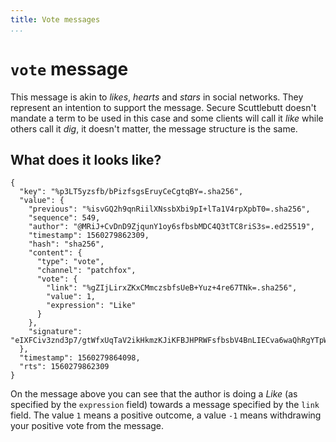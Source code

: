 ```yaml
---
title: Vote messages
...
```


# `vote` message

This message is akin to _likes_, _hearts_ and _stars_ in social networks. They represent an intention to support the message. Secure Scuttlebutt doesn't mandate a term to be used in this case and some clients will call it _like_ while others call it _dig_, it doesn't matter, the message structure is the same.

## What does it looks like?

```{.json}
{
  "key": "%p3LT5yzsfb/bPizfsgsEruyCeCgtqBY=.sha256",
  "value": {
    "previous": "%isvGQ2h9qnRiilXNssbXbi9pI+lTa1V4rpXpbT0=.sha256",
    "sequence": 549,
    "author": "@MRiJ+CvDnD9ZjqunY1oy6sfbsbMDC4Q3tTC8riS3s=.ed25519",
    "timestamp": 1560279862309,
    "hash": "sha256",
    "content": {
      "type": "vote",
      "channel": "patchfox",
      "vote": {
        "link": "%gZIjLirxZKxCMmczsbfsUeB+Yuz+4re67TNk=.sha256",
        "value": 1,
        "expression": "Like"
      }
    },
    "signature": "eIXFCiv3znd3p7/gtWfxUqTaV2ikHkmzKJiKFBJHPRWFsfbsbV4BnLIECva6waQhRgYTpWc9xD39B12a2DQ==.sig.ed25519"
  },
  "timestamp": 1560279864098,
  "rts": 1560279862309
}
```

On the message above you can see that the author is doing a _Like_ (as specified by the `expression` field) towards a message specified by the `link` field. The value `1` means a positive outcome, a value `-1` means withdrawing your positive vote from the message.
